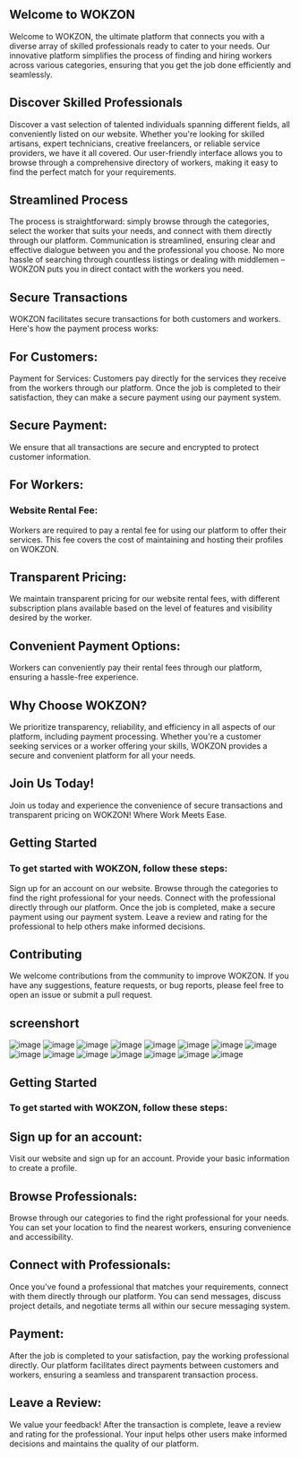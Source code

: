 
## Welcome to WOKZON
Welcome to WOKZON, the ultimate platform that connects you with a diverse array of skilled professionals ready to cater to your needs. Our innovative platform simplifies the process of finding and hiring workers across various categories, ensuring that you get the job done efficiently and seamlessly.

## Discover Skilled Professionals
Discover a vast selection of talented individuals spanning different fields, all conveniently listed on our website. Whether you're looking for skilled artisans, expert technicians, creative freelancers, or reliable service providers, we have it all covered. Our user-friendly interface allows you to browse through a comprehensive directory of workers, making it easy to find the perfect match for your requirements.

## Streamlined Process
The process is straightforward: simply browse through the categories, select the worker that suits your needs, and connect with them directly through our platform. Communication is streamlined, ensuring clear and effective dialogue between you and the professional you choose. No more hassle of searching through countless listings or dealing with middlemen – WOKZON puts you in direct contact with the workers you need.

## Secure Transactions
WOKZON facilitates secure transactions for both customers and workers. Here's how the payment process works:

## For Customers:
Payment for Services: Customers pay directly for the services they receive from the workers through our platform. Once the job is completed to their satisfaction, they can make a secure payment using our payment system.

## Secure Payment: 
We ensure that all transactions are secure and encrypted to protect customer information.

## For Workers:
### Website Rental Fee: 
Workers are required to pay a rental fee for using our platform to offer their services. This fee covers the cost of maintaining and hosting their profiles on WOKZON.

## Transparent Pricing: 
We maintain transparent pricing for our website rental fees, with different subscription plans available based on the level of features and visibility desired by the worker.

## Convenient Payment Options: 
Workers can conveniently pay their rental fees through our platform, ensuring a hassle-free experience.

## Why Choose WOKZON?
We prioritize transparency, reliability, and efficiency in all aspects of our platform, including payment processing. Whether you're a customer seeking services or a worker offering your skills, WOKZON provides a secure and convenient platform for all your needs.

## Join Us Today!
Join us today and experience the convenience of secure transactions and transparent pricing on WOKZON! Where Work Meets Ease.
## Getting Started
### To get started with WOKZON, follow these steps:

Sign up for an account on our website.
Browse through the categories to find the right professional for your needs.
Connect with the professional directly through our platform.
Once the job is completed, make a secure payment using our payment system.
Leave a review and rating for the professional to help others make informed decisions.
## Contributing
We welcome contributions from the community to improve WOKZON. If you have any suggestions, feature requests, or bug reports, please feel free to open an issue or submit a pull request.
## screenshort
![image](https://github.com/FenixTS/Wokzon-test/assets/143189076/abfc2032-512a-446f-b1f1-d234e8f9262d)
![image](https://github.com/FenixTS/Wokzon-test/assets/143189076/c31dec6e-7796-468f-90fc-a264f54d2278)
![image](https://github.com/FenixTS/Wokzon-test/assets/143189076/9ac1723d-90ef-4256-a559-f848d7aea21c)
![image](https://github.com/FenixTS/Wokzon-test/assets/143189076/11d6fe62-9df1-4801-9175-ef4400b67f9c)
![image](https://github.com/FenixTS/Wokzon-test/assets/143189076/c34393b7-0141-4d76-83d9-cc4912538f59)
![image](https://github.com/FenixTS/Wokzon-test/assets/143189076/36aea792-b843-425e-8384-d9b100f9c070)
![image](https://github.com/FenixTS/Wokzon-test/assets/143189076/0498f6d5-8a00-4585-a9fa-70dcb335f86e)
![image](https://github.com/FenixTS/Wokzon-test/assets/143189076/a93d20c0-ef72-4d09-add5-06eed3e7f571)
![image](https://github.com/FenixTS/Wokzon-test/assets/143189076/adab62b2-7458-4c89-97a5-83a31bdc0bb9)
![image](https://github.com/FenixTS/Wokzon-test/assets/143189076/976c11fd-0b3d-49a1-bd5e-9229ebdce4cd)
![image](https://github.com/FenixTS/Wokzon-test/assets/143189076/17e599bf-0900-44d5-9980-694894429418)
![image](https://github.com/FenixTS/Wokzon-test/assets/143189076/28d58365-63d1-4df4-a847-661088230584)
![image](https://github.com/FenixTS/Wokzon-test/assets/143189076/873949a7-9ce0-44ee-8441-45c590371f9b)
![image](https://github.com/FenixTS/Wokzon-test/assets/143189076/40b92cbb-1abd-4980-8947-23da8f4b948c)
![image](https://github.com/FenixTS/Wokzon-test/assets/143189076/bfcea831-8039-40d8-88c1-718833e8b1d3)
## Getting Started
### To get started with WOKZON, follow these steps:

## Sign up for an account: 
Visit our website and sign up for an account. Provide your basic information to create a profile.

## Browse Professionals: 
Browse through our categories to find the right professional for your needs. You can set your location to find the nearest workers, ensuring convenience and accessibility.

## Connect with Professionals: 
Once you've found a professional that matches your requirements, connect with them directly through our platform. You can send messages, discuss project details, and negotiate terms all within our secure messaging system.

## Payment:
After the job is completed to your satisfaction, pay the working professional directly. Our platform facilitates direct payments between customers and workers, ensuring a seamless and transparent transaction process.

## Leave a Review: 
We value your feedback! After the transaction is complete, leave a review and rating for the professional. Your input helps other users make informed decisions and maintains the quality of our platform.


